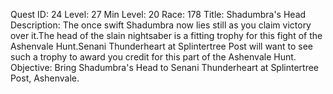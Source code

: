 Quest ID: 24
Level: 27
Min Level: 20
Race: 178
Title: Shadumbra's Head
Description: The once swift Shadumbra now lies still as you claim victory over it.The head of the slain nightsaber is a fitting trophy for this fight of the Ashenvale Hunt.Senani Thunderheart at Splintertree Post will want to see such a trophy to award you credit for this part of the Ashenvale Hunt.
Objective: Bring Shadumbra's Head to Senani Thunderheart at Splintertree Post, Ashenvale.
